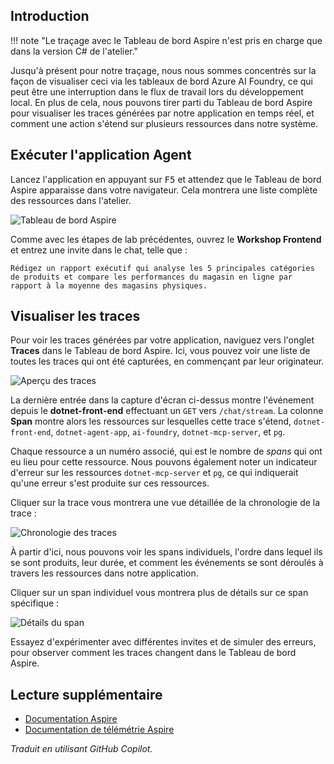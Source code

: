 ## Introduction

!!! note "Le traçage avec le Tableau de bord Aspire n'est pris en charge que dans la version C# de l'atelier."

Jusqu'à présent pour notre traçage, nous nous sommes concentrés sur la façon de visualiser ceci via les tableaux de bord Azure AI Foundry, ce qui peut être une interruption dans le flux de travail lors du développement local. En plus de cela, nous pouvons tirer parti du Tableau de bord Aspire pour visualiser les traces générées par notre application en temps réel, et comment une action s'étend sur plusieurs ressources dans notre système.

## Exécuter l'application Agent

Lancez l'application en appuyant sur <kbd>F5</kbd> et attendez que le Tableau de bord Aspire apparaisse dans votre navigateur. Cela montrera une liste complète des ressources dans l'atelier.

![Tableau de bord Aspire](../media/lab-7-dashboard.png)

Comme avec les étapes de lab précédentes, ouvrez le **Workshop Frontend** et entrez une invite dans le chat, telle que :

```plaintext
Rédigez un rapport exécutif qui analyse les 5 principales catégories de produits et compare les performances du magasin en ligne par rapport à la moyenne des magasins physiques.
```

## Visualiser les traces

Pour voir les traces générées par votre application, naviguez vers l'onglet **Traces** dans le Tableau de bord Aspire. Ici, vous pouvez voir une liste de toutes les traces qui ont été capturées, en commençant par leur originateur.

![Aperçu des traces](../media/lab-7-trace-overview.png)

La dernière entrée dans la capture d'écran ci-dessus montre l'événement depuis le **dotnet-front-end** effectuant un `GET` vers `/chat/stream`. La colonne **Span** montre alors les ressources sur lesquelles cette trace s'étend, `dotnet-front-end`, `dotnet-agent-app`, `ai-foundry`, `dotnet-mcp-server`, et `pg`.

Chaque ressource a un numéro associé, qui est le nombre de _spans_ qui ont eu lieu pour cette ressource. Nous pouvons également noter un indicateur d'erreur sur les ressources `dotnet-mcp-server` et `pg`, ce qui indiquerait qu'une erreur s'est produite sur ces ressources.

Cliquer sur la trace vous montrera une vue détaillée de la chronologie de la trace :

![Chronologie des traces](../media/lab-7-trace-timeline.png)

À partir d'ici, nous pouvons voir les spans individuels, l'ordre dans lequel ils se sont produits, leur durée, et comment les événements se sont déroulés à travers les ressources dans notre application.

Cliquer sur un span individuel vous montrera plus de détails sur ce span spécifique :

![Détails du span](../media/lab-7-span-details.png)

Essayez d'expérimenter avec différentes invites et de simuler des erreurs, pour observer comment les traces changent dans le Tableau de bord Aspire.

## Lecture supplémentaire

- [Documentation Aspire](https://aka.ms/aspire-docs)
- [Documentation de télémétrie Aspire](https://learn.microsoft.com/dotnet/aspire/fundamentals/telemetry)

*Traduit en utilisant GitHub Copilot.*
